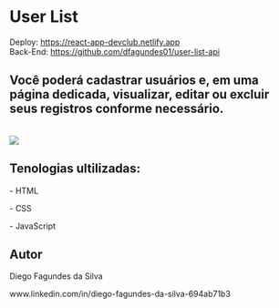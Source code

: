 # User List

Deploy: https://react-app-devclub.netlify.app <br> Back-End: https://github.com/dfagundes01/user-list-api
<br>
<h2>Você poderá cadastrar usuários e, em uma página dedicada, visualizar, editar ou excluir seus registros conforme necessário.</h2>
<br>
<img src=https://github.com/dfagundes2001/my-react-app/blob/master/src/assets/Captura%20de%20tela%202024-09-16%20205959.png/>
<h2>Tenologias ultilizadas:</h2>
<p>- HTML<p>
<p>- CSS</p>
<p>- JavaScript</p>
<h2> Autor </h2>
<p>Diego Fagundes da Silva</p>
www.linkedin.com/in/diego-fagundes-da-silva-694ab71b3
